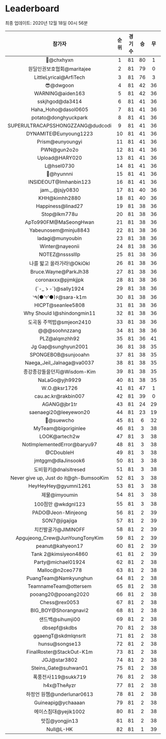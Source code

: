 # Leaderboard
최종 업데이트: 2020년 12월 18일 00시 56분




| 참가자 | 순위 | 경기수 | 승 | 무 | 패 | 승점 |
|:---:|:---:|:---:|:---:|:---:|:---:|:---:|
| 👑@chxhyxn | 1 | 81 | 80 | 1 | 0 | 241 |
| 원딜인권보호협회@maritajee | 2 | 81 | 79 | 0 | 2 | 237 |
| LittleLyrical@ArfiTech | 3 | 81 | 76 | 3 | 2 | 231 |
| 😎@dwgoon | 4 | 81 | 42 | 36 | 3 | 162 |
| WARNING@aiden163 | 5 | 81 | 42 | 36 | 3 | 162 |
| sskjhgod@da3414 | 6 | 81 | 41 | 36 | 4 | 159 |
| Haha_Hoho@dasol0605 | 7 | 81 | 41 | 36 | 4 | 159 |
| potato@donghyuckpark | 8 | 81 | 41 | 36 | 4 | 159 |
| SUPERULTRACAPSSHONGZZANG@dudcodi | 9 | 81 | 41 | 36 | 4 | 159 |
| DYNAMITE@Eunyoung1223 | 10 | 81 | 41 | 36 | 4 | 159 |
| Prism@eunyoungyi | 11 | 81 | 41 | 36 | 4 | 159 |
| PWN@gun2o2o | 12 | 81 | 41 | 36 | 4 | 159 |
| Upload@HARY020 | 13 | 81 | 41 | 36 | 4 | 159 |
| L@hsel0730 | 14 | 81 | 41 | 36 | 4 | 159 |
| 🐻@hyunnni | 15 | 81 | 41 | 36 | 4 | 159 |
| INSIDEOUT@Imhanbin123 | 16 | 81 | 41 | 36 | 4 | 159 |
| jam._.@jsjy0830 | 17 | 81 | 40 | 36 | 5 | 156 |
| KHH@kimhh2880 | 18 | 81 | 40 | 36 | 5 | 156 |
| Happiness@linad27 | 19 | 81 | 38 | 36 | 7 | 150 |
| Stop@lkm778u | 20 | 81 | 38 | 36 | 7 | 150 |
| ApTo990FM@MaSeongHwan | 21 | 81 | 38 | 36 | 7 | 150 |
| Yabeunosem@minju8843 | 22 | 81 | 38 | 36 | 7 | 150 |
| ladagi@munyoubin | 23 | 81 | 38 | 36 | 7 | 150 |
| Winter@nayeonii | 24 | 81 | 38 | 36 | 7 | 150 |
| NOTEZ@nsssslllp | 25 | 81 | 38 | 36 | 7 | 150 |
| 나를 밟고 올라가라!@OkiOkl | 26 | 81 | 38 | 36 | 7 | 150 |
| Bruce.Wayne@ParkJh38 | 27 | 81 | 38 | 36 | 7 | 150 |
| coronaxxx@pjmkjjpk | 28 | 81 | 38 | 36 | 7 | 150 |
| (´-_ゝ-`)@sally1924 | 29 | 81 | 38 | 36 | 7 | 150 |
| ◝٩(●'▿'●)۶@sara-k1m | 30 | 81 | 38 | 36 | 7 | 150 |
| HICPT@seanlee5808 | 31 | 81 | 38 | 36 | 7 | 150 |
| Why Should I@shindongmin11 | 32 | 81 | 38 | 36 | 7 | 150 |
| 도곡동 주먹밥@smjeon2410 | 33 | 81 | 38 | 36 | 7 | 150 |
| @@@soohnzzang | 34 | 81 | 38 | 36 | 7 | 150 |
| PLZ@alqmzhh92 | 35 | 81 | 36 | 41 | 4 | 149 |
| Jg Gap@sunghyun2001 | 36 | 81 | 38 | 35 | 8 | 149 |
| SPONGEBOB@sunjooahn | 37 | 81 | 38 | 35 | 8 | 149 |
| Naega_Jeil_Jalnaga@va0037 | 38 | 81 | 38 | 35 | 8 | 149 |
| 종강종강돌을던지@Wisdom-Kim | 39 | 81 | 38 | 35 | 8 | 149 |
| NaLaGo@yjh9929 | 40 | 81 | 38 | 35 | 8 | 149 |
| W.O.@ksr1726 | 41 | 81 | 47 | 1 | 33 | 142 |
| cau.ac.kr@rakbin007 | 42 | 81 | 39 | 0 | 42 | 117 |
| AGANG@jbr1tr | 43 | 81 | 24 | 29 | 28 | 101 |
| saenaegi20@leeyewon20 | 44 | 81 | 23 | 19 | 39 | 88 |
| 👏@suewcho | 45 | 81 | 6 | 32 | 43 | 50 |
| MyTeam@bigoriginlee | 46 | 81 | 3 | 38 | 40 | 47 |
| LOOK@artech2w | 47 | 81 | 3 | 38 | 40 | 47 |
| NotImplementedError@baryu97 | 48 | 81 | 3 | 38 | 40 | 47 |
| @CDoubleH | 49 | 81 | 3 | 38 | 40 | 47 |
| jmtggm@dlaJinsook6 | 50 | 81 | 3 | 38 | 40 | 47 |
| 도비윙키@dnalsitresed | 51 | 81 | 3 | 38 | 40 | 47 |
| Never give up, Just do it@gh-BumsooKim | 52 | 81 | 3 | 38 | 40 | 47 |
| HeyHeyHey@gyumni1261 | 53 | 81 | 3 | 38 | 40 | 47 |
| 제물@imyoumin | 54 | 81 | 3 | 38 | 40 | 47 |
| 100점만 @wkdgnl123 | 55 | 81 | 3 | 38 | 40 | 47 |
| PADO@Jeon-Minjeong | 56 | 81 | 2 | 39 | 40 | 45 |
| SON7@jigajiga | 57 | 81 | 2 | 39 | 40 | 45 |
| 치킨발굴가@JIMINOFF | 58 | 81 | 2 | 39 | 40 | 45 |
| Apgujeong_Crew@JunYoungTonyKim | 59 | 81 | 2 | 39 | 40 | 45 |
| peanut@kahyeon17 | 60 | 81 | 2 | 39 | 40 | 45 |
| Tank 2@kimsiyeon4860 | 61 | 81 | 2 | 39 | 40 | 45 |
| Party@michael01924 | 62 | 81 | 2 | 38 | 41 | 44 |
| Malloc@n2ceo778 | 63 | 81 | 2 | 38 | 41 | 44 |
| PuangTeam@Namkyunghun | 64 | 81 | 2 | 38 | 41 | 44 |
| TeamnameTeam@ottersem | 65 | 81 | 2 | 38 | 41 | 44 |
| pooang20@pooang2020 | 66 | 81 | 2 | 38 | 41 | 44 |
| Chess@rex0053 | 67 | 81 | 2 | 38 | 41 | 44 |
| BIG_BOY@Shorangnavi2 | 68 | 81 | 2 | 38 | 41 | 44 |
| 샌드백@sihumji00 | 69 | 81 | 2 | 38 | 41 | 44 |
| dbsepf@skdbs | 70 | 81 | 2 | 38 | 41 | 44 |
| ggaengT@skdmlqnsrlt | 71 | 81 | 2 | 38 | 41 | 44 |
| hunsu@songse13 | 72 | 81 | 2 | 38 | 41 | 44 |
| FinalRoster@StackOut-K1m | 73 | 81 | 2 | 38 | 41 | 44 |
| JGJ@star3802 | 74 | 81 | 2 | 38 | 41 | 44 |
| Steins_Gate@suhwan01 | 75 | 81 | 2 | 38 | 41 | 44 |
| 폭풍전사119@sukk719 | 76 | 81 | 2 | 38 | 41 | 44 |
| h4x@TheAyzr | 77 | 81 | 2 | 38 | 41 | 44 |
| 하정언 원챔@underlunar0613 | 78 | 81 | 2 | 38 | 41 | 44 |
| Guineapig@ychaaaan | 79 | 81 | 2 | 38 | 41 | 44 |
| 에이스침대@yejik1002 | 80 | 81 | 2 | 38 | 41 | 44 |
| 맛집@yongjin13 | 81 | 81 | 2 | 38 | 41 | 44 |
| Null@L-HK | 82 | 81 | 1 | 39 | 41 | 42 |